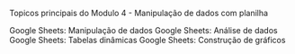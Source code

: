 Topicos principais do Modulo 4 - Manipulação de dados com planilha

Google Sheets: Manipulação de dados
Google Sheets: Análise de dados
Google Sheets: Tabelas dinâmicas
Google Sheets: Construção de gráficos

